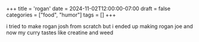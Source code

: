 +++
title = 'rogan'
date = 2024-11-02T12:00:00-07:00
draft = false
categories = ["food", "humor"]
tags = []
+++

i tried to make rogan josh from scratch but i ended up making rogan joe and now my curry tastes like creatine and weed